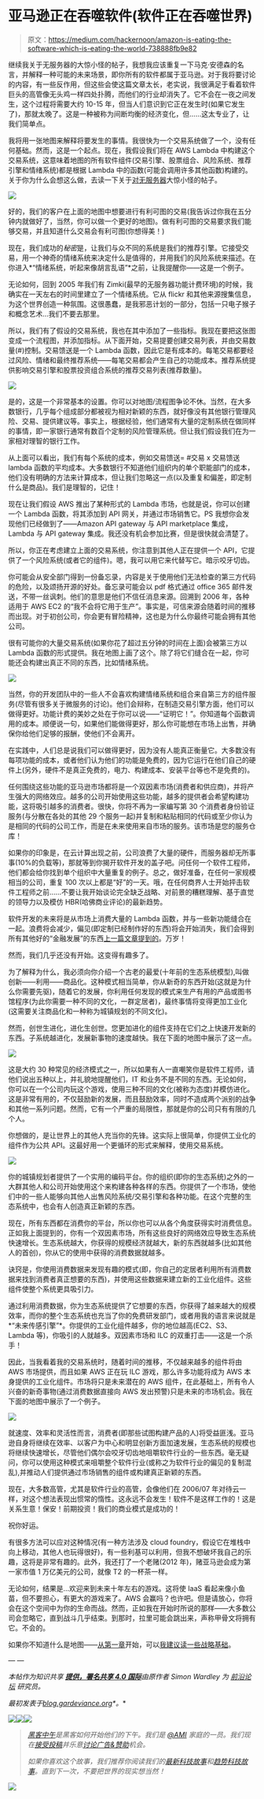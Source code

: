 # 亚马逊正在吞噬软件(软件正在吞噬世界)

> 原文：<https://medium.com/hackernoon/amazon-is-eating-the-software-which-is-eating-the-world-738888fb9e82>

继续我关于无服务器的大惊小怪的帖子，我想我应该重复一下马克·安德森的名言，并解释一种可能的未来场景，即你所有的软件都属于亚马逊。对于我将要讨论的内容，有一些反作用，但这些会使这篇文章太长，老实说，我很满足于看着软件巨头的高管像无头鸡一样四处扑腾，而他们的行业却消失了。它不会在一夜之间发生，这个过程将需要大约 10-15 年，但当人们意识到它正在发生时(如果它发生了)，那就太晚了。这是一种被称为间断均衡的经济变化，但……这太专业了，让我们简单点。

我将用一张地图来解释将要发生的事情。我很快为一个交易系统做了一个，没有任何基础。然而，这是一个起点。现在，我假设我们将在 AWS Lambda 中构建这个交易系统，这意味着地图的所有软件组件(交易引擎、股票组合、风险系统、推荐引擎和情绪系统)都是根据 Lambda 中的函数(可能会调用许多其他函数)构建的。关于你为什么会想这么做，去读一下关于[对无服务器](https://hackernoon.com/why-the-fuss-about-serverless-4370b1596da0#)大惊小怪的帖子。

![](img/9ced3dea7295ecd0b81190a1c197f1ac.png)

好的，我们的客户在上面的地图中想要进行有利可图的交易(我告诉过你我在五分钟内就做好了，当然，你可以做一个更好的地图)。做有利可图的交易要求我们能够交易，并且知道什么交易会有利可图(你想得美！)

现在，我们成功的*秘密*是，让我们与众不同的系统是我们的推荐引擎。它接受交易，用一个神奇的情绪系统来决定什么是值得的，并用我们的风险系统来描述。在你进入*“情绪系统，听起来像胡言乱语”*之前，让我提醒你——这是一个例子。

无论如何，回到 2005 年我们有 Zimki(最早的无服务器功能计费环境)的时候，我确实在一天左右的时间里建立了一个情绪系统。它从 flickr 和其他来源搜集信息，为这个世界创造一种氛围。这很愚蠢，是我邪恶计划的一部分，包括一只电子猴子和概念艺术…我们不要去那里。

所以，我们有了假设的交易系统，我也在其中添加了一些指标。我现在要把这张图变成一个流程图，并添加指标。从下面开始，交易提要创建交易列表，并由交易数量(#)控制。交易馈送是一个 Lambda 函数，因此它是有成本的。每笔交易都要经过风险、情绪和最终推荐系统——每笔交易都会产生自己的功能成本。推荐系统提供影响交易引擎和股票投资组合系统的推荐交易列表(推荐数量)。

![](img/07a6919ab8c43c28ed2fd31fbcf28845.png)

是的，这是一个非常基本的设置。你可以对地图/流程图争论不休。当然，在大多数银行，几乎每个组成部分都被视为相对新颖的东西，就好像没有其他银行管理风险、交易、提供建议等。事实上，根据经验，他们通常有大量的定制系统在做同样的事情，即一家银行通常有数百个定制的风险管理系统。但让我们假设我们在为一家相对理智的银行工作。

从上面可以看出，我们有每个系统的成本，例如交易馈送= #交易 x 交易馈送 lambda 函数的平均成本。大多数银行不知道他们组织内的单个职能部门的成本，他们没有明确的方法来计算成本，但让我们忽略这一点(以及重复和偏差，即定制什么是商品)。我们是理智的，记住！

现在让我们假设 AWS 推出了某种形式的 Lambda 市场，也就是说，你可以创建一个 Lambda 函数，将其添加到 API 网关，并通过市场销售它。PS 我想你会发现他们已经做到了——Amazon API gateway 与 API marketplace 集成，Lambda 与 API gateway 集成。我还没有机会参加比赛，但是很快就会清楚了。

所以，你正在考虑建立上面的交易系统，你注意到其他人正在提供一个 API，它提供了一个风险系统(或者它的组件)。嗯，我可以用它来代替写它。暗示咬牙切齿。

你可能会从安全部门得到一份备忘录，内容是关于使用他们无法检查的第三方代码的危险，以及颂扬开源的好处。备忘录可能会以 pdf 格式通过 office 365 邮件发送，不带一丝讽刺。他们的意思是他们不信任消息来源。回溯到 2006 年，各种适用于 AWS EC2 的“我不会将它用于生产”。事实是，可信来源会随着时间的推移而出现。对于初创公司，你会更有冒险精神，这也是为什么你最终可能会拥有其他公司。

很有可能你的大量交易系统(如果你花了超过五分钟的时间在上面)会被第三方以 Lambda 函数的形式提供。我在地图上画了这个。除了将它们缝合在一起，你可能还会构建出真正不同的东西，比如情绪系统。

![](img/39eb7b56f6e0d09f905f547a094c3be2.png)

当然，你的开发团队中的一些人不会喜欢构建情绪系统和组合来自第三方的组件服务(尽管有很多关于微服务的讨论)。他们会辩称，在制造交易引擎方面，他们可以做得更好。功能计费的美妙之处在于你可以说——“证明它！”。你知道每个函数调用的成本。顺便说一句，如果他们能做得更好，那么你可能想在市场上出售，并确保你给他们足够的报酬，使他们不会离开。

在实践中，人们总是说我们可以做得更好，因为没有人能真正衡量它。大多数没有每项功能的成本，或者他们认为他们的功能是免费的，因为它运行在他们自己的硬件上(另外，硬件不是真正免费的，电力、构建成本、安装平台等也不是免费的)。

任何围绕这些功能的亚马逊市场都将是一个双因素市场(消费者和供应商)，并将产生强大的网络效应。越多的公司开始使用这些功能，越多的提供者会希望构建功能，这将吸引越多的消费者。很快，你将不再为一家编写第 30 个消费者身份验证服务(与分散在各处的其他 29 个服务一起)并复制和粘贴相同的代码或至少你认为是相同的代码的公司工作，而是在未来使用来自市场的服务。该市场是您的服务仓库！

如果你的印象是，在云计算出现之前，公司浪费了大量的硬件，而服务器却无所事事(10%的负载等)，那就等到你揭开软件开发的盖子吧。问任何一个软件工程师，他们都会给你找到单个组织中大量重复的例子。总之，做好准备，在任何一家规模相当的公司，重复 100 次以上都是“好”的一天。哦，在任何商界人士开始抨击软件工程师之前……不要让我开始谈论完全缺乏战略、对前景的糟糕理解、基于直觉的领导力以及模仿 HBR(哈佛商业评论)的最新趋势。

软件开发的未来将是从市场上消费大量的 Lambda 函数，并与一些新功能缝合在一起。浪费将会减少，偏见(即定制已经制作好的东西)将会开始消失，我们会得到所有其他好的“金融发展”的东西[上一篇文章提到的](https://hackernoon.com/why-the-fuss-about-serverless-4370b1596da0#)。万岁！

然而，我们几乎还没有开始。这变得有趣多了。

为了解释为什么，我必须向你介绍一个古老的最爱(十年前的生态系统模型),叫做创新——利用——商品化。这种模式相当简单，你从新奇的东西开始(这就是为什么你需要先驱)，随着它的发展，你利用任何发现的模式来生产有用的产品或图书馆程序(为此你需要一种不同的文化，一群定居者)，最终事情将变得更加工业化(这需要关注商品化和一种称为城镇规划的不同文化)。

然而，创世生进化，进化生创世。您更加进化的组件支持在它们之上快速开发新的东西。子系统越进化，发展新事物的速度越快。我在下面的地图中展示了这一点。

![](img/01ec5c630d0f8923f968d22890ea015a.png)

这是大约 30 种常见的经济模式之一，所以如果有人一直嘲笑你是软件工程师，请他们说出五种以上，并礼貌地提醒他们，IT 和业务不是不同的东西。无论如何，你可以在一个公司内玩这个游戏，使用三种不同的文化(被称为态度)并模仿进化。这是非常有用的，不仅鼓励新的发展，而且鼓励效率，同时不造成两个派别的战争和其他一系列问题。然而，它有一个严重的局限性，那就是你的公司只有有限的几个人。

你想做的，是让世界上的其他人充当你的先锋。这实际上很简单，你提供工业化的组件作为公共 API。这最好用一个更循环的形式来解释，使用交易系统。

![](img/a3328012088796484dd6ee26d6d9934b.png)

你的城镇规划者提供了一个实用的编码平台。你的组织(即你的生态系统)之外的一大群其他人和公司开始使用这个来构建各种各样的东西。你提供了一个市场，使他们中的一些人能够向其他人出售风险系统/交易引擎和各种功能。在这个完整的生态系统中，也会有人创造真正新颖的东西。

现在，所有东西都在消费你的平台，所以你也可以从各个角度获得实时消费信息。正如我上面提到的，你有一个双因素市场，所有这些良好的网络效应导致生态系统快速增长。生态系统越大，你获得的规模经济就越大，新的东西就越多(比如其他人的首创)，你从它的使用中获得的消费数据就越多。

诀窍是，你使用消费数据来发现有趣的模式(即，你自己的定居者利用所有消费数据来找到消费者真正想要的东西)，并使用这些数据来建立新的工业化组件。这些组件使整个系统更具吸引力。

通过利用消费数据，你为生态系统提供了它想要的东西，你获得了越来越大的规模效率，而你的整个生态系统也充当了你的免费研发部门，或者用我的语言来说就是*“未来传感引擎”*。你提供的工业化组件越多，你的地位越高(EC2、S3、Lambda 等)，你吸引的人就越多。双因素市场和 ILC 的双重打击——这是一个杀手！

因此，当我看着我的交易系统时，随着时间的推移，不仅越来越多的组件将由 AWS 市场提供，而且如果 AWS 正在玩 ILC 游戏，那么许多功能将成为 AWS 本身提供的工业化组件。市场将只是未来潜在的 AWS 组件，在此基础上，所有令人兴奋的新奇事物(通过消费数据直接向 AWS 发出预警)只是未来的市场机会。我在下面的地图中展示了一个例子。

![](img/eaf337e75763868d3c82375396ae79eb.png)

就速度、效率和灵活性而言，消费者(即那些试图构建产品的人)将受益匪浅。亚马逊自身将继续在效率、以客户为中心和明显创新方面加速发展，生态系统的规模也将继续快速增长，尽管他们偶尔会咬牙切齿地咀嚼软件行业的一些东西。毫无疑问，你可以使用这种模式来咀嚼整个软件行业(或称之为软件行业的偏见的复制混乱),并推动人们提供通过市场销售的组件或构建真正新颖的东西。

现在，大多数高管，尤其是软件行业的高管，会像他们在 2006/07 年对待云一样，对这个想法表现出惯常的惰性。这永远不会发生！软件不是这样工作的！这是关系生意！保安！前期投资！我们的商业模式是成功的！

祝你好运。

有很多方法可以应对这种情况(有一种方法涉及 cloud foundry，假设它在堆栈中向上移动，其他人也玩得很好)，有一些利基可以利用，但我不想破坏我自己的乐趣，这将是非常有趣的。此外，我还打了一个老赌(2012 年)，赌亚马逊会成为第一家市值 1 万亿美元的公司，就像 T2 的一杯茶一样。

无论如何，结果是…欢迎来到未来十年左右的游戏。这将使 IaaS 看起来像小鱼苗，但不要担心，有更大的游戏来了。AWS 会赢吗？也许吧。但是请放心，你将会在这个空间中为你的生命而战。然而，正如我在开始时所说的那样——大多数公司会忽略它，直到战斗几乎结束。到那时，拉里可能会跳出来，声称甲骨文将拥有它。不会的。

如果你不知道什么是地图——[从第一章](https://medium.com/wardleymaps)开始，可以[我建议读一些战略基础](/@swardley/how-to-master-strategy-as-simply-as-i-can-d15627f00326)。

— —

*本帖作为知识共享* [***提供，署名共享 4.0 国际***](http://creativecommons.org/licenses/by-sa/4.0/)**由原作者 Simon Wardley 为* [*前沿论坛*](https://leadingedgeforum.com/) *研究员。**

**最初发表于*[*blog.gardeviance.org*](http://blog.gardeviance.org/2016/11/amazon-is-eating-software-which-is.html)*。**

*[![](img/50ef4044ecd4e250b5d50f368b775d38.png)](http://bit.ly/HackernoonFB)**[![](img/979d9a46439d5aebbdcdca574e21dc81.png)](https://goo.gl/k7XYbx)**[![](img/2930ba6bd2c12218fdbbf7e02c8746ff.png)](https://goo.gl/4ofytp)*

> *[黑客中午](http://bit.ly/Hackernoon)是黑客如何开始他们的下午。我们是 [@AMI](http://bit.ly/atAMIatAMI) 家庭的一员。我们现在[接受投稿](http://bit.ly/hackernoonsubmission)并乐意[讨论广告&赞助](mailto:partners@amipublications.com)机会。*
> 
> *如果你喜欢这个故事，我们推荐你阅读我们的[最新科技故事](http://bit.ly/hackernoonlatestt)和[趋势科技故事](https://hackernoon.com/trending)。直到下一次，不要把世界的现实想当然！*

*![](img/be0ca55ba73a573dce11effb2ee80d56.png)*